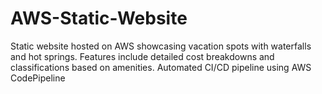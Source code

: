 # AWS-Static-Website
Static website hosted on AWS showcasing vacation spots with waterfalls and hot springs. Features include detailed cost breakdowns and classifications based on amenities. Automated CI/CD pipeline using AWS CodePipeline
